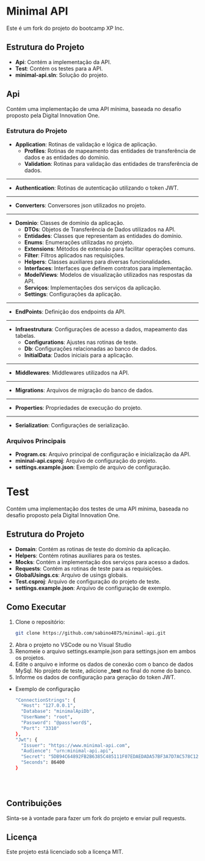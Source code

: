# Minimal API

Este é um fork do projeto do bootcamp XP Inc.

## Estrutura do Projeto

- **Api**: Contém a implementação da API.
- **Test**: Contém os testes para a API.
- **minimal-api.sln**: Solução do projeto.

## Api

Contém uma implementação de uma API mínima, baseada no desafio proposto pela Digital Innovation One.

### Estrutura do Projeto

- **Application**: Rotinas de validação e lógica de aplicação.
  - **Profiles**: Rotinas de mapeamento das entidades de transferência de dados e as entidades do domínio.
  - **Validation**: Rotinas para validação das entidades de transferência de dados.
---
- **Authentication**: Rotinas de autenticação utilizando o token JWT.
---
- **Converters**: Conversores json utilizados no projeto.
---
- **Dominio**: Classes de domínio da aplicação.
  - **DTOs**: Objetos de Transferência de Dados utilizados na API.
  - **Entidades**: Classes que representam as entidades do domínio.
  - **Enums**: Enumerações utilizadas no projeto.
  - **Extensions**: Métodos de extensão para facilitar operações comuns.
  - **Filter**: Filtros aplicados nas requisições.
  - **Helpers**: Classes auxiliares para diversas funcionalidades.
  - **Interfaces**: Interfaces que definem contratos para implementação.
  - **ModelViews**: Modelos de visualização utilizados nas respostas da API.
  - **Serviços**: Implementações dos serviços da aplicação.
  - **Settings**: Configurações da aplicação.
---
- **EndPoints**: Definição dos endpoints da API.
---
- **Infraestrutura**: Configurações de acesso a dados, mapeamento das tabelas.
  - **Configurations**: Ajustes nas rotinas de teste.
  - **Db**: Configurações relacionadas ao banco de dados.
  - **InitialData**: Dados iniciais para a aplicação. 
---
- **Middlewares**: Middlewares utilizados na API.
---
- **Migrations**: Arquivos de migração do banco de dados.
---
- **Properties**: Propriedades de execução do projeto.
---
- **Serialization**: Configurações de serialização.

### Arquivos Principais

- **Program.cs**: Arquivo principal de configuração e inicialização da API.
- **mininal-api.csproj**: Arquivo de configuração do projeto.
- **settings.example.json**: Exemplo de arquivo de configuração.

# Test

Contém uma implementação dos testes de uma API mínima, baseada no desafio proposto pela Digital Innovation One.

## Estrutura do Projeto
- **Domain**: Contém as rotinas de teste do domínio da aplicação.
- **Helpers**: Contém rotinas auxiliares para os testes.
- **Mocks**: Contém a implementação dos serviços para acesso a dados.
- **Requests**: Contém as rotinas de teste para as requisições.
- **GlobalUsings.cs**: Arquivo de usings globais.
- **Test.csproj**: Arquivo de configuração do projeto de teste.
- **settings.example.json**: Arquivo de configuração de exemplo.


## Como Executar

1. Clone o repositório:
   ```bash
   git clone https://github.com/sabino4875/minimal-api.git

2. Abra o projeto no VSCode ou no Visual Studio
3. Renomeie o arquivo settings.example.json para settings.json em ambos os projetos.
4. Edite o arquivo e informe os dados de conexão com o banco de dados MySql. No projeto de teste, adicione **_test** no final do nome do banco.
5. Informe os dados de configuração para geração do token JWT. 
- Exemplo de configuração
  ```bash
  "ConnectionStrings": {
    "Host": "127.0.0.1",
    "Database": "minimalApiDb",
    "UserName": "root",
    "Password": "@pass!word$",
    "Port": "3310"
  },
  "Jwt": {
    "Issuer": "https://www.minimal-api.com",
    "Audience": "urn:minimal-api.api",
    "Secret": "5DB94C64892FB2B6385C485111F07EDAEDADA57BF3A7D7AC578C122890679DFA740FE9A3480D4F747F93BC9F5A02059E22D9CDEB67A129B31F41791BECA0EB4902A7D610A7641C35EC1F2C3BD24EBBDBAED471C7F3390835D5B13C2E15DEB54F934B0DD241ED117FCA37FEA18D0C6B90C532E7645FDD62405A88D716666AEE9E",
    "Seconds": 86400
  } 


   
## Contribuições
Sinta-se à vontade para fazer um fork do projeto e enviar pull requests.

## Licença
Este projeto está licenciado sob a licença MIT.